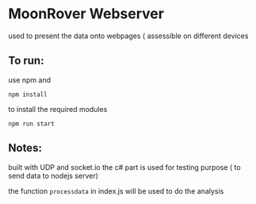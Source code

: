 # MoonRover Webserver

used to present the data onto webpages ( assessible on different devices

## To run:

use npm and 
```
npm install
```
to install the required modules
```
npm run start
```
## Notes:
built with UDP and socket.io
the c# part is used for testing purpose ( to send data to nodejs server)

the function ```processdata``` in index.js will be used to do the analysis